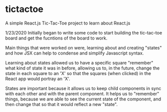 # tictactoe
A simple React.js Tic-Tac-Toe project to learn about React.js

1/23/2020
Initially began to write some code to start building the tic-tac-toe board and get the fucntions of the board to work. 

Main things that were worked on were, learning about and creating "states" and how JSX can help to condense and simplify Javascript syntax.

Learning about states allowed us to have a specific square "remember" what kind of state it was in before, allowing us to, in the future, change the state in each square to an 'X' so that the squares (when clicked) in the React app would portray an 'X'.

States are important because it allows us to keep child components in sync with each other and with the parent component. It helps us to "remember" things, because we are able to see the current state of the component, and then change that so that it would reflect a new "state".
